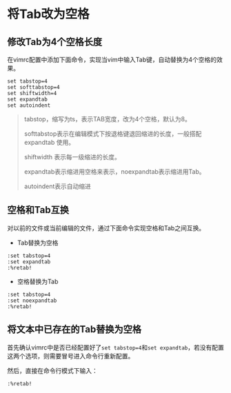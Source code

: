 # 将Tab改为空格

## 修改Tab为4个空格长度

在vimrc配置中添加下面命令，实现当vim中输入Tab键，自动替换为4个空格的效果。

```
set tabstop=4
set softtabstop=4
set shiftwidth=4
set expandtab
set autoindent
```

> tabstop，缩写为ts，表示TAB宽度，改为4个空格，默认为8。
>
> softtabstop表示在编辑模式下按退格键退回缩进的长度，一般搭配 expandtab 使用。
>
> shiftwidth 表示每一级缩进的长度。
>
> expandtab表示缩进用空格来表示，noexpandtab表示缩进用Tab。
>
> autoindent表示自动缩进

## 空格和Tab互换

对以前的文件或当前编辑的文件，通过下面命令实现空格和Tab之间互换。

- Tab替换为空格

```
:set tabstop=4
:set expandtab
:%retab!
```

- 空格替换为Tab

```
:set tabstop=4
:set noexpandtab
:%retab!
```

## 将文本中已存在的Tab替换为空格

首先确认vimrc中是否已经配置好了`set tabstop=4`和`set expandtab`，若没有配置这两个选项，则需要冒号进入命令行重新配置。

然后，直接在命令行模式下输入：
```
:%retab!
```
